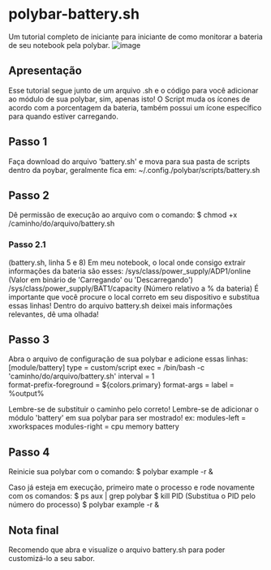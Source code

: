 # polybar-battery.sh
Um tutorial completo de iniciante para iniciante de como monitorar a bateria de seu notebook pela polybar.
![image](https://user-images.githubusercontent.com/117837570/229532231-855892cc-ee18-443e-a229-9e199914cd0d.png)

## Apresentação
Esse tutorial segue junto de um arquivo .sh e o código para você adicionar ao módulo de sua polybar, sim, apenas isto! O Script muda os ícones de acordo com a porcentagem da bateria, também possui um ícone específico para quando estiver carregando.

## Passo 1
Faça download do arquivo 'battery.sh' e mova para sua pasta de scripts dentro da poybar, geralmente fica em:
  ~/.config./polybar/scripts/battery.sh

## Passo 2
Dê permissão de execução ao arquivo com o comando:
  $ chmod +x /caminho/do/arquivo/battery.sh

  ### Passo 2.1
  (battery.sh, linha 5 e 8)
  Em meu notebook, o local onde consigo extrair informações da bateria são esses:
    /sys/class/power_supply/ADP1/online (Valor em binário de 'Carregando' ou 'Descarregando')
    /sys/class/power_supply/BAT1/capacity (Número relativo a % da bateria)
  É importante que você procure o local correto em seu dispositivo e substitua essas linhas!
  Dentro do arquivo battery.sh deixei mais informações relevantes, dê uma olhada!

## Passo 3
Abra o arquivo de configuração de sua polybar e adicione essas linhas:
  [module/battery]
  type = custom/script
  exec = /bin/bash -c 'caminho/do/arquivo/battery.sh'
  interval = 1    
  format-prefix-foreground = ${colors.primary}
  format-args = <label>
  label = %output%

Lembre-se de substituir o caminho pelo correto!
Lembre-se de adicionar o módulo 'battery' em sua polybar para ser mostrado!
  ex:
    modules-left = xworkspaces
    modules-right = cpu memory battery
    
## Passo 4
Reinicie sua polybar com o comando:
  $ polybar example -r &

Caso já esteja em execução, primeiro mate o processo e rode novamente com os comandos:
  $ ps aux | grep polybar
  $ kill PID (Substitua o PID pelo número do processo)
  $ polybar example -r &
  
## Nota final
Recomendo que abra e visualize o arquivo battery.sh para poder customizá-lo a seu sabor.
